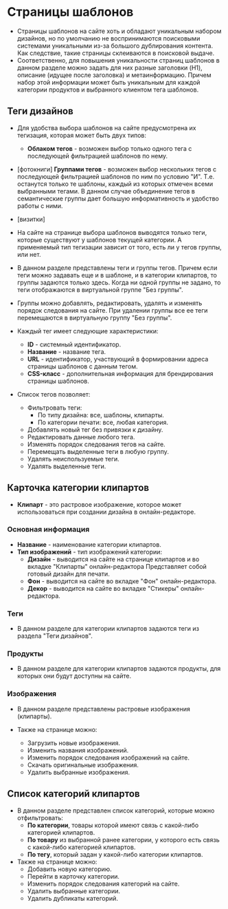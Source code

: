 # Страницы шаблонов
* Страницы шаблонов на сайте хоть и обладают уникальным набором дизайнов, но по умолчанию не воспринимаются поисковыми системами уникальными из-за большого дублирования контента. Как следствие, такие страницы склеиваются в поисковой выдаче.
* Соответственно, для повышения уникальности страниц шаблонов в данном разделе можно задать для них разные заголовки (H1), описание (идущее после заголовка) и метаинформацию. Причем набор этой информации может быть уникальным для каждой категории продуктов и выбранного клиентом тега шаблонов.

## Теги дизайнов
* Для удобства выбора шаблонов на сайте предусмотрена их тегизация, которая может быть двух типов:
    + **Облаком тегов** - возможен выбор только одного тега с последующей фильтрацией шаблонов по нему.
* [фотокниги]
    **Группами тегов** - возможен выбор нескольких тегов с последующей фильтрацией шаблонов по ним по условию "И". Т.е. останутся только те шаблоны, каждый из которых отмечен всеми выбранными тегами. В данном случае объединение тегов в семантические группы дает большую информативность и удобство работы с ними.
* [визитки]

* На сайте на странице выбора шаблонов выводятся только теги, которые существуют у шаблонов текущей категории. А применяемый тип тегизации зависит от того, есть ли у тегов группы, или нет.
* В данном разделе представлены теги и группы тегов. Причем если теги можно задавать еще и в шаблоне, и в категории клипартов, то группы задаются только здесь. Когда ни одной группы не задано, то теги отображаются в виртуальной группе "Без группы".
* Группы можно добавлять, редактировать, удалять и изменять порядок следования на сайте. При удалении группы все ее теги перемещаются в виртуальную группу "Без группы".
* Каждый тег имеет следующие характеристики:
    + **ID** - системный идентификатор.
    + **Название** - название тега.
    + **URL** - идентификатор, участвующий в формировании адреса страницы шаблонов с данным тегом.
    + **CSS-класс** - дополнительная информация для брендирования страницы шаблонов.
* Список тегов позволяет:
    + Фильтровать теги:
        - По типу дизайна: все, шаблоны, клипарты.
        - По категории печати: все, любая категория.
    + Добавлять новый тег без привязки к дизайну.
    + Редактировать данные любого тега.
    + Изменять порядок следования тегов на сайте.
    + Перемещать выделенные теги в любую группу.
    + Удалять неиспользуемые теги.
    + Удалять выделенные теги.

## Карточка категории клипартов
* **Клипарт** - это растровое изображение, которое может использоваться при создании дизайна в онлайн-редакторе.

### Основная информация
* **Название** - наименование категории клипартов.
* **Тип изображений** - тип изображений категории:
    + **Дизайн** - выводится на сайте на странице клипартов и во вкладке "Клипарты" онлайн-редактора Представляет собой готовый дизайн для печати.
    + **Фон** - выводится на сайте во вкладке "Фон" онлайн-редактора.
    + **Декор** - выводится на сайте во вкладке "Стикеры" онлайн-редактора.

### Теги
* В данном разделе для категории клипартов задаются теги из раздела "Теги дизайнов".

### Продукты
* В данном разделе для категории клипартов задаются продукты, для которых они будут доступны на сайте.

### Изображения
* В данном разделе представлены растровые изображения (клипарты).

* Также на странице можно:
    + Загрузить новые изображения.
    + Изменить названия изображений.
    + Изменить порядок следования изображений на сайте.
    + Скачать оригинальные изображения.
    + Удалить выбранные изображения.

## Список категорий клипартов
* В данном разделе представлен список категорий, которые можно отфильтровать:
    + **По категории**, товары которой имеют связь с какой-либо категорией клипартов.
    + **По товару** из выбранной ранее категории, у которого есть связь с какой-либо категорией клипартов.
    + **По тегу**, который задан у какой-либо категории клипартов.
* Также на странице можно:
    + Добавить новую категорию.
    + Перейти в карточку категории.
    + Изменить порядок следования категорий на сайте.
    + Удалить выбранные категории.
    + Удалить дубликаты категорий.
